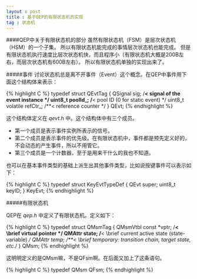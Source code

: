 ```yaml
---
layout : post
title : 基于QEP的有限状态机的实现
tag : 状态机
---
```


####QEP中关于有限状态机的部分
虽然有限状态机（FSM）是层次状态机（HSM）的一个子集。
所以有限状态机能完成的事情层次状态机也能完成。
但是有限状态机执行速度比层次状态机快，而且程序小（有限状态机大概是200B左右，而层次状态机有600B左右）。
所以有限状态机单独的实现出来了。

#####事件
讨论状态机总是离不开事件（Event）这个概念。在QEP中事件用下面这个结构体来表示：

{% highlight C %} 
typedef struct QEvtTag {
    QSignal sig;                          /**< signal of the event instance */
    uint8_t poolId_;                      /**< pool ID (0 for static event) */
    uint8_t volatile refCtr_;                        /**< reference counter */
} QEvt;
{% endhighlight %} 

这个结构体定义在 *qevt.h* 中。这个结构体中有三个成员。

* 第一个成员是表示事件实例所表示的信号。
* 第二个成员是表示事件的优先级。在有限状态机中，事件都是预先定义好的，不会动态的产生事件，所以不用管它。
* 第三个成员是一个计数器，至于是用来干什么的我也不知道。

也可以在基本事件类型的基础上派生出其他事件类型，比如说按键事件可以表示如下：

{% highlight C %} 
typedef struct KeyEvtTypeDef
{
    QEvt    super;
    uint8_t keyID;
} KeyEvt;
{% endhighlight %} 

#####有限状态机

QEP在 *qep.h* 中定义了有限状态机。定义如下：

{% highlight C %} 
typedef struct QMsmTag {
    QMsmVtbl const *vptr;                       /**< \brief virtual pointer */
    QMAttr state;         /**< \brief current active state (state-variable) */
    QMAttr temp; /**< \brief temporary: transition chain, target state, etc.*/
} QMsm;
{% endhighlight %} 

这明明定义的是QMsm嘛，不是QFsm啊。在后面又加上了这条语句。

{% highlight C %} 
typedef QMsm QFsm;
{% endhighlight %} 


